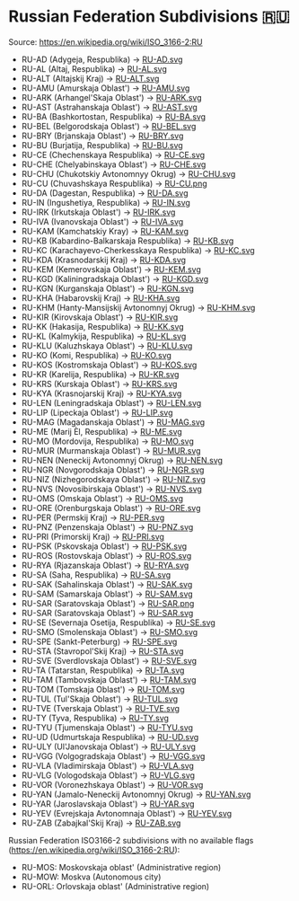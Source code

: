 # Russian Federation Subdivisions 🇷🇺

Source: https://en.wikipedia.org/wiki/ISO_3166-2:RU

* RU-AD (Adygeja, Respublika) -> [RU-AD.svg](https://github.com/amckenna41/iso3166-flag-icons/blob/main/iso3166-2-icons/RU/RU-AD.svg)
* RU-AL (Altaj, Respublika) -> [RU-AL.svg](https://github.com/amckenna41/iso3166-flag-icons/blob/main/iso3166-2-icons/RU/RU-AL.svg)
* RU-ALT (Altajskij Kraj) -> [RU-ALT.svg](https://github.com/amckenna41/iso3166-flag-icons/blob/main/iso3166-2-icons/RU/RU-ALT.svg)
* RU-AMU (Amurskaja Oblast') -> [RU-AMU.svg](https://github.com/amckenna41/iso3166-flag-icons/blob/main/iso3166-2-icons/RU/RU-AMU.svg)
* RU-ARK (Arhangel'Skaja Oblast') -> [RU-ARK.svg](https://github.com/amckenna41/iso3166-flag-icons/blob/main/iso3166-2-icons/RU/RU-ARK.svg)
* RU-AST (Astrahanskaja Oblast') -> [RU-AST.svg](https://github.com/amckenna41/iso3166-flag-icons/blob/main/iso3166-2-icons/RU/RU-AST.svg)
* RU-BA (Bashkortostan, Respublika) -> [RU-BA.svg](https://github.com/amckenna41/iso3166-flag-icons/blob/main/iso3166-2-icons/RU/RU-BA.svg)
* RU-BEL (Belgorodskaja Oblast') -> [RU-BEL.svg](https://github.com/amckenna41/iso3166-flag-icons/blob/main/iso3166-2-icons/RU/RU-BEL.svg)
* RU-BRY (Brjanskaja Oblast') -> [RU-BRY.svg](https://github.com/amckenna41/iso3166-flag-icons/blob/main/iso3166-2-icons/RU/RU-BRY.svg)
* RU-BU (Burjatija, Respublika) -> [RU-BU.svg](https://github.com/amckenna41/iso3166-flag-icons/blob/main/iso3166-2-icons/RU/RU-BU.svg)
* RU-CE (Chechenskaya Respublika) -> [RU-CE.svg](https://github.com/amckenna41/iso3166-flag-icons/blob/main/iso3166-2-icons/RU/RU-CE.svg)
* RU-CHE (Chelyabinskaya Oblast') -> [RU-CHE.svg](https://github.com/amckenna41/iso3166-flag-icons/blob/main/iso3166-2-icons/RU/RU-CHE.svg)
* RU-CHU (Chukotskiy Avtonomnyy Okrug) -> [RU-CHU.svg](https://github.com/amckenna41/iso3166-flag-icons/blob/main/iso3166-2-icons/RU/RU-CHU.svg)
* RU-CU (Chuvashskaya Respublika) -> [RU-CU.png](https://github.com/amckenna41/iso3166-flag-icons/blob/main/iso3166-2-icons/RU/RU-CU.png)
* RU-DA (Dagestan, Respublika) -> [RU-DA.svg](https://github.com/amckenna41/iso3166-flag-icons/blob/main/iso3166-2-icons/RU/RU-DA.svg)
* RU-IN (Ingushetiya, Respublika) -> [RU-IN.svg](https://github.com/amckenna41/iso3166-flag-icons/blob/main/iso3166-2-icons/RU/RU-IN.svg)
* RU-IRK (Irkutskaja Oblast') -> [RU-IRK.svg](https://github.com/amckenna41/iso3166-flag-icons/blob/main/iso3166-2-icons/RU/RU-IRK.svg)
* RU-IVA (Ivanovskaja Oblast') -> [RU-IVA.svg](https://github.com/amckenna41/iso3166-flag-icons/blob/main/iso3166-2-icons/RU/RU-IVA.svg)
* RU-KAM (Kamchatskiy Kray) -> [RU-KAM.svg](https://github.com/amckenna41/iso3166-flag-icons/blob/main/iso3166-2-icons/RU/RU-KAM.svg)
* RU-KB (Kabardino-Balkarskaja Respublika) -> [RU-KB.svg](https://github.com/amckenna41/iso3166-flag-icons/blob/main/iso3166-2-icons/RU/RU-KB.svg)
* RU-KC (Karachayevo-Cherkesskaya Respublika) -> [RU-KC.svg](https://github.com/amckenna41/iso3166-flag-icons/blob/main/iso3166-2-icons/RU/RU-KC.svg)
* RU-KDA (Krasnodarskij Kraj) -> [RU-KDA.svg](https://github.com/amckenna41/iso3166-flag-icons/blob/main/iso3166-2-icons/RU/RU-KDA.svg)
* RU-KEM (Kemerovskaja Oblast') -> [RU-KEM.svg](https://github.com/amckenna41/iso3166-flag-icons/blob/main/iso3166-2-icons/RU/RU-KEM.svg)
* RU-KGD (Kaliningradskaja Oblast') -> [RU-KGD.svg](https://github.com/amckenna41/iso3166-flag-icons/blob/main/iso3166-2-icons/RU/RU-KGD.svg)
* RU-KGN (Kurganskaja Oblast') -> [RU-KGN.svg](https://github.com/amckenna41/iso3166-flag-icons/blob/main/iso3166-2-icons/RU/RU-KGN.svg)
* RU-KHA (Habarovskij Kraj) -> [RU-KHA.svg](https://github.com/amckenna41/iso3166-flag-icons/blob/main/iso3166-2-icons/RU/RU-KHA.svg)
* RU-KHM (Hanty-Mansijskij Avtonomnyj Okrug) -> [RU-KHM.svg](https://github.com/amckenna41/iso3166-flag-icons/blob/main/iso3166-2-icons/RU/RU-KHM.svg)
* RU-KIR (Kirovskaja Oblast') -> [RU-KIR.svg](https://github.com/amckenna41/iso3166-flag-icons/blob/main/iso3166-2-icons/RU/RU-KIR.svg)
* RU-KK (Hakasija, Respublika) -> [RU-KK.svg](https://github.com/amckenna41/iso3166-flag-icons/blob/main/iso3166-2-icons/RU/RU-KK.svg)
* RU-KL (Kalmykija, Respublika) -> [RU-KL.svg](https://github.com/amckenna41/iso3166-flag-icons/blob/main/iso3166-2-icons/RU/RU-KL.svg)
* RU-KLU (Kaluzhskaya Oblast') -> [RU-KLU.svg](https://github.com/amckenna41/iso3166-flag-icons/blob/main/iso3166-2-icons/RU/RU-KLU.svg)
* RU-KO (Komi, Respublika) -> [RU-KO.svg](https://github.com/amckenna41/iso3166-flag-icons/blob/main/iso3166-2-icons/RU/RU-KO.svg)
* RU-KOS (Kostromskaja Oblast') -> [RU-KOS.svg](https://github.com/amckenna41/iso3166-flag-icons/blob/main/iso3166-2-icons/RU/RU-KOS.svg)
* RU-KR (Karelija, Respublika) -> [RU-KR.svg](https://github.com/amckenna41/iso3166-flag-icons/blob/main/iso3166-2-icons/RU/RU-KR.svg)
* RU-KRS (Kurskaja Oblast') -> [RU-KRS.svg](https://github.com/amckenna41/iso3166-flag-icons/blob/main/iso3166-2-icons/RU/RU-KRS.svg)
* RU-KYA (Krasnojarskij Kraj) -> [RU-KYA.svg](https://github.com/amckenna41/iso3166-flag-icons/blob/main/iso3166-2-icons/RU/RU-KYA.svg)
* RU-LEN (Leningradskaja Oblast') -> [RU-LEN.svg](https://github.com/amckenna41/iso3166-flag-icons/blob/main/iso3166-2-icons/RU/RU-LEN.svg)
* RU-LIP (Lipeckaja Oblast') -> [RU-LIP.svg](https://github.com/amckenna41/iso3166-flag-icons/blob/main/iso3166-2-icons/RU/RU-LIP.svg)
* RU-MAG (Magadanskaja Oblast') -> [RU-MAG.svg](https://github.com/amckenna41/iso3166-flag-icons/blob/main/iso3166-2-icons/RU/RU-MAG.svg)
* RU-ME (Marij Èl, Respublika) -> [RU-ME.svg](https://github.com/amckenna41/iso3166-flag-icons/blob/main/iso3166-2-icons/RU/RU-ME.svg)
* RU-MO (Mordovija, Respublika) -> [RU-MO.svg](https://github.com/amckenna41/iso3166-flag-icons/blob/main/iso3166-2-icons/RU/RU-MO.svg)
* RU-MUR (Murmanskaja Oblast') -> [RU-MUR.svg](https://github.com/amckenna41/iso3166-flag-icons/blob/main/iso3166-2-icons/RU/RU-MUR.svg)
* RU-NEN (Neneckij Avtonomnyj Okrug) -> [RU-NEN.svg](https://github.com/amckenna41/iso3166-flag-icons/blob/main/iso3166-2-icons/RU/RU-NEN.svg)
* RU-NGR (Novgorodskaja Oblast') -> [RU-NGR.svg](https://github.com/amckenna41/iso3166-flag-icons/blob/main/iso3166-2-icons/RU/RU-NGR.svg)
* RU-NIZ (Nizhegorodskaya Oblast') -> [RU-NIZ.svg](https://github.com/amckenna41/iso3166-flag-icons/blob/main/iso3166-2-icons/RU/RU-NIZ.svg)
* RU-NVS (Novosibirskaja Oblast') -> [RU-NVS.svg](https://github.com/amckenna41/iso3166-flag-icons/blob/main/iso3166-2-icons/RU/RU-NVS.svg)
* RU-OMS (Omskaja Oblast') -> [RU-OMS.svg](https://github.com/amckenna41/iso3166-flag-icons/blob/main/iso3166-2-icons/RU/RU-OMS.svg)
* RU-ORE (Orenburgskaja Oblast') -> [RU-ORE.svg](https://github.com/amckenna41/iso3166-flag-icons/blob/main/iso3166-2-icons/RU/RU-ORE.svg)
* RU-PER (Permskij Kraj) -> [RU-PER.svg](https://github.com/amckenna41/iso3166-flag-icons/blob/main/iso3166-2-icons/RU/RU-PER.svg)
* RU-PNZ (Penzenskaja Oblast') -> [RU-PNZ.svg](https://github.com/amckenna41/iso3166-flag-icons/blob/main/iso3166-2-icons/RU/RU-PNZ.svg)
* RU-PRI (Primorskij Kraj) -> [RU-PRI.svg](https://github.com/amckenna41/iso3166-flag-icons/blob/main/iso3166-2-icons/RU/RU-PRI.svg)
* RU-PSK (Pskovskaja Oblast') -> [RU-PSK.svg](https://github.com/amckenna41/iso3166-flag-icons/blob/main/iso3166-2-icons/RU/RU-PSK.svg)
* RU-ROS (Rostovskaja Oblast') -> [RU-ROS.svg](https://github.com/amckenna41/iso3166-flag-icons/blob/main/iso3166-2-icons/RU/RU-ROS.svg)
* RU-RYA (Rjazanskaja Oblast') -> [RU-RYA.svg](https://github.com/amckenna41/iso3166-flag-icons/blob/main/iso3166-2-icons/RU/RU-RYA.svg)
* RU-SA (Saha, Respublika) -> [RU-SA.svg](https://github.com/amckenna41/iso3166-flag-icons/blob/main/iso3166-2-icons/RU/RU-SA.svg)
* RU-SAK (Sahalinskaja Oblast') -> [RU-SAK.svg](https://github.com/amckenna41/iso3166-flag-icons/blob/main/iso3166-2-icons/RU/RU-SAK.svg)
* RU-SAM (Samarskaja Oblast') -> [RU-SAM.svg](https://github.com/amckenna41/iso3166-flag-icons/blob/main/iso3166-2-icons/RU/RU-SAM.svg)
* RU-SAR (Saratovskaja Oblast') -> [RU-SAR.png](https://github.com/amckenna41/iso3166-flag-icons/blob/main/iso3166-2-icons/RU/RU-SAR.png)
* RU-SAR (Saratovskaja Oblast') -> [RU-SAR.svg](https://github.com/amckenna41/iso3166-flag-icons/blob/main/iso3166-2-icons/RU/RU-SAR.svg)
* RU-SE (Severnaja Osetija, Respublika) -> [RU-SE.svg](https://github.com/amckenna41/iso3166-flag-icons/blob/main/iso3166-2-icons/RU/RU-SE.svg)
* RU-SMO (Smolenskaja Oblast') -> [RU-SMO.svg](https://github.com/amckenna41/iso3166-flag-icons/blob/main/iso3166-2-icons/RU/RU-SMO.svg)
* RU-SPE (Sankt-Peterburg) -> [RU-SPE.svg](https://github.com/amckenna41/iso3166-flag-icons/blob/main/iso3166-2-icons/RU/RU-SPE.svg)
* RU-STA (Stavropol'Skij Kraj) -> [RU-STA.svg](https://github.com/amckenna41/iso3166-flag-icons/blob/main/iso3166-2-icons/RU/RU-STA.svg)
* RU-SVE (Sverdlovskaja Oblast') -> [RU-SVE.svg](https://github.com/amckenna41/iso3166-flag-icons/blob/main/iso3166-2-icons/RU/RU-SVE.svg)
* RU-TA (Tatarstan, Respublika) -> [RU-TA.svg](https://github.com/amckenna41/iso3166-flag-icons/blob/main/iso3166-2-icons/RU/RU-TA.svg)
* RU-TAM (Tambovskaja Oblast') -> [RU-TAM.svg](https://github.com/amckenna41/iso3166-flag-icons/blob/main/iso3166-2-icons/RU/RU-TAM.svg)
* RU-TOM (Tomskaja Oblast') -> [RU-TOM.svg](https://github.com/amckenna41/iso3166-flag-icons/blob/main/iso3166-2-icons/RU/RU-TOM.svg)
* RU-TUL (Tul'Skaja Oblast') -> [RU-TUL.svg](https://github.com/amckenna41/iso3166-flag-icons/blob/main/iso3166-2-icons/RU/RU-TUL.svg)
* RU-TVE (Tverskaja Oblast') -> [RU-TVE.svg](https://github.com/amckenna41/iso3166-flag-icons/blob/main/iso3166-2-icons/RU/RU-TVE.svg)
* RU-TY (Tyva, Respublika) -> [RU-TY.svg](https://github.com/amckenna41/iso3166-flag-icons/blob/main/iso3166-2-icons/RU/RU-TY.svg)
* RU-TYU (Tjumenskaja Oblast') -> [RU-TYU.svg](https://github.com/amckenna41/iso3166-flag-icons/blob/main/iso3166-2-icons/RU/RU-TYU.svg)
* RU-UD (Udmurtskaja Respublika) -> [RU-UD.svg](https://github.com/amckenna41/iso3166-flag-icons/blob/main/iso3166-2-icons/RU/RU-UD.svg)
* RU-ULY (Ul'Janovskaja Oblast') -> [RU-ULY.svg](https://github.com/amckenna41/iso3166-flag-icons/blob/main/iso3166-2-icons/RU/RU-ULY.svg)
* RU-VGG (Volgogradskaja Oblast') -> [RU-VGG.svg](https://github.com/amckenna41/iso3166-flag-icons/blob/main/iso3166-2-icons/RU/RU-VGG.svg)
* RU-VLA (Vladimirskaja Oblast') -> [RU-VLA.svg](https://github.com/amckenna41/iso3166-flag-icons/blob/main/iso3166-2-icons/RU/RU-VLA.svg)
* RU-VLG (Vologodskaja Oblast') -> [RU-VLG.svg](https://github.com/amckenna41/iso3166-flag-icons/blob/main/iso3166-2-icons/RU/RU-VLG.svg)
* RU-VOR (Voronezhskaya Oblast') -> [RU-VOR.svg](https://github.com/amckenna41/iso3166-flag-icons/blob/main/iso3166-2-icons/RU/RU-VOR.svg)
* RU-YAN (Jamalo-Neneckij Avtonomnyj Okrug) -> [RU-YAN.svg](https://github.com/amckenna41/iso3166-flag-icons/blob/main/iso3166-2-icons/RU/RU-YAN.svg)
* RU-YAR (Jaroslavskaja Oblast') -> [RU-YAR.svg](https://github.com/amckenna41/iso3166-flag-icons/blob/main/iso3166-2-icons/RU/RU-YAR.svg)
* RU-YEV (Evrejskaja Avtonomnaja Oblast') -> [RU-YEV.svg](https://github.com/amckenna41/iso3166-flag-icons/blob/main/iso3166-2-icons/RU/RU-YEV.svg)
* RU-ZAB (Zabajkal'Skij Kraj) -> [RU-ZAB.svg](https://github.com/amckenna41/iso3166-flag-icons/blob/main/iso3166-2-icons/RU/RU-ZAB.svg)

Russian Federation ISO3166-2 subdivisions with no available flags (https://en.wikipedia.org/wiki/ISO_3166-2:RU):

* RU-MOS: Moskovskaja oblast' (Administrative region)
* RU-MOW: Moskva (Autonomous city)
* RU-ORL: Orlovskaja oblast' (Administrative region)